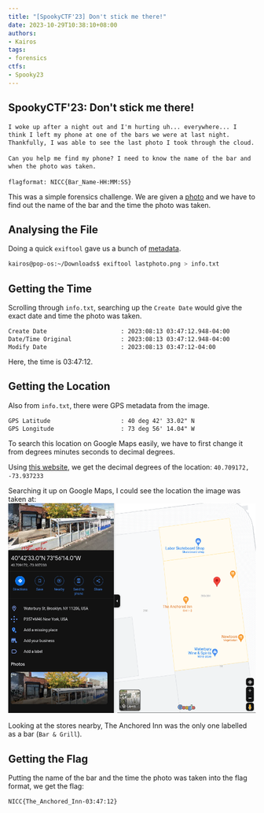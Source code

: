 ```yaml
---
title: "[SpookyCTF'23] Don't stick me there!"
date: 2023-10-29T10:38:10+08:00
authors:
- Kairos
tags:
- forensics
ctfs:
- Spooky23
---
```


## SpookyCTF'23: Don't stick me there!

```
I woke up after a night out and I'm hurting uh... everywhere... I think I left my phone at one of the bars we were at last night. Thankfully, I was able to see the last photo I took through the cloud.

Can you help me find my phone? I need to know the name of the bar and when the photo was taken.

flagformat: NICC{Bar_Name-HH:MM:SS}
```

This was a simple forensics challenge. We are given a [photo](lastphoto.png) and we have to find out the name of the bar and the time the photo was taken.

## Analysing the File
Doing a quick `exiftool` gave us a bunch of [metadata](info.txt).
```bash
kairos@pop-os:~/Downloads$ exiftool lastphoto.png > info.txt
```

## Getting the Time
Scrolling through `info.txt`, searching up the `Create Date` would give the exact date and time the photo was taken.
```
Create Date                     : 2023:08:13 03:47:12.948-04:00
Date/Time Original              : 2023:08:13 03:47:12.948-04:00
Modify Date                     : 2023:08:13 03:47:12-04:00
```

Here, the time is 03:47:12.

## Getting the Location
Also from `info.txt`, there were GPS metadata from the image.
```
GPS Latitude                    : 40 deg 42' 33.02" N
GPS Longitude                   : 73 deg 56' 14.04" W
```
To search this location on Google Maps easily, we have to first change it from degrees minutes seconds to decimal degrees.

Using [this website](https://www.fcc.gov/media/radio/dms-decimal), we get the decimal degrees of the location: `40.709172, -73.937233`

Searching it up on Google Maps, I could see the location the image was taken at:
![location](location.png)

Looking at the stores nearby, The Anchored Inn was the only one labelled as a bar (`Bar & Grill`).

## Getting the Flag
Putting the name of the bar and the time the photo was taken into the flag format, we get the flag:
```
NICC{The_Anchored_Inn-03:47:12}
```